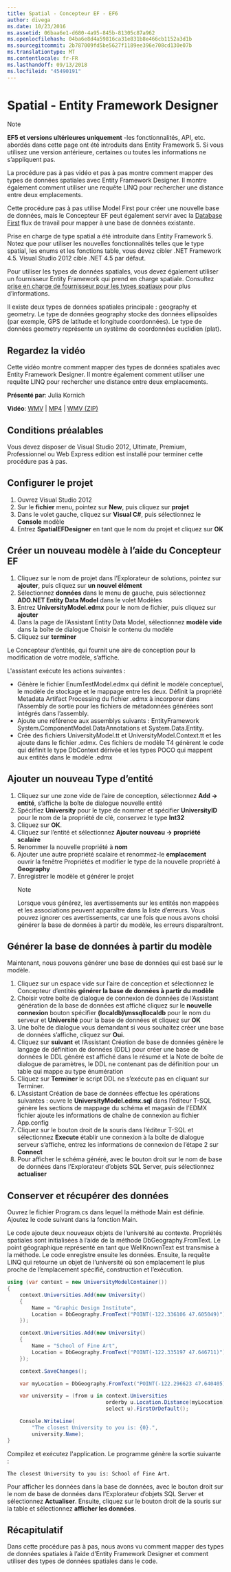 ```yaml
---
title: Spatial - Concepteur EF - EF6
author: divega
ms.date: 10/23/2016
ms.assetid: 06baa6e1-d680-4a95-845b-81305c87a962
ms.openlocfilehash: 04ba6e8d4a59816ca31e831b8e466cb1152a3d1b
ms.sourcegitcommit: 2b787009fd5be5627f1189ee396e708cd130e07b
ms.translationtype: MT
ms.contentlocale: fr-FR
ms.lasthandoff: 09/13/2018
ms.locfileid: "45490191"
---
```

# <a name="spatial---ef-designer"></a>Spatial - Entity Framework Designer
> [!NOTE]
> **EF5 et versions ultérieures uniquement** -les fonctionnalités, API, etc. abordés dans cette page ont été introduits dans Entity Framework 5. Si vous utilisez une version antérieure, certaines ou toutes les informations ne s’appliquent pas.

La procédure pas à pas vidéo et pas à pas montre comment mapper des types de données spatiales avec Entity Framework Designer. Il montre également comment utiliser une requête LINQ pour rechercher une distance entre deux emplacements.

Cette procédure pas à pas utilise Model First pour créer une nouvelle base de données, mais le Concepteur EF peut également servir avec la [Database First](~/ef6/modeling/designer/workflows/database-first.md) flux de travail pour mapper à une base de données existante.

Prise en charge de type spatial a été introduite dans Entity Framework 5. Notez que pour utiliser les nouvelles fonctionnalités telles que le type spatial, les enums et les fonctions table, vous devez cibler .NET Framework 4.5. Visual Studio 2012 cible .NET 4.5 par défaut.

Pour utiliser les types de données spatiales, vous devez également utiliser un fournisseur Entity Framework qui prend en charge spatiale. Consultez [prise en charge de fournisseur pour les types spatiaux](~/ef6/fundamentals/providers/spatial-support.md) pour plus d’informations.

Il existe deux types de données spatiales principale : geography et geometry. Le type de données geography stocke des données ellipsoïdes (par exemple, GPS de latitude et longitude coordonnées). Le type de données geometry représente un système de coordonnées euclidien (plat).

## <a name="watch-the-video"></a>Regardez la vidéo
Cette vidéo montre comment mapper des types de données spatiales avec Entity Framework Designer. Il montre également comment utiliser une requête LINQ pour rechercher une distance entre deux emplacements.

**Présenté par**: Julia Kornich

**Vidéo**: [WMV](http://download.microsoft.com/download/E/C/9/EC9E6547-8983-4C1F-A919-D33210E4B213/HDI-ITPro-MSDN-winvideo-spatialwithdesigner.wmv) | [MP4](http://download.microsoft.com/download/E/C/9/EC9E6547-8983-4C1F-A919-D33210E4B213/HDI-ITPro-MSDN-mp4video-spatialwithdesigner.m4v) | [WMV (ZIP)](http://download.microsoft.com/download/E/C/9/EC9E6547-8983-4C1F-A919-D33210E4B213/HDI-ITPro-MSDN-winvideo-spatialwithdesigner.zip)

## <a name="pre-requisites"></a>Conditions préalables

Vous devez disposer de Visual Studio 2012, Ultimate, Premium, Professionnel ou Web Express edition est installé pour terminer cette procédure pas à pas.

## <a name="set-up-the-project"></a>Configurer le projet

1.  Ouvrez Visual Studio 2012
2.  Sur le **fichier** menu, pointez sur **New**, puis cliquez sur **projet**
3.  Dans le volet gauche, cliquez sur **Visual C\#**, puis sélectionnez le **Console** modèle
4.  Entrez **SpatialEFDesigner** en tant que le nom du projet et cliquez sur **OK**

## <a name="create-a-new-model-using-the-ef-designer"></a>Créer un nouveau modèle à l’aide du Concepteur EF

1.  Cliquez sur le nom de projet dans l’Explorateur de solutions, pointez sur **ajouter**, puis cliquez sur **un nouvel élément**
2.  Sélectionnez **données** dans le menu de gauche, puis sélectionnez **ADO.NET Entity Data Model** dans le volet Modèles
3.  Entrez **UniversityModel.edmx** pour le nom de fichier, puis cliquez sur **ajouter**
4.  Dans la page de l’Assistant Entity Data Model, sélectionnez **modèle vide** dans la boîte de dialogue Choisir le contenu du modèle
5.  Cliquez sur **terminer**

Le Concepteur d’entités, qui fournit une aire de conception pour la modification de votre modèle, s’affiche.

L'assistant exécute les actions suivantes :

-   Génère le fichier EnumTestModel.edmx qui définit le modèle conceptuel, le modèle de stockage et le mappage entre les deux. Définit la propriété Metadata Artifact Processing du fichier .edmx à incorporer dans l’Assembly de sortie pour les fichiers de métadonnées générées sont intégrés dans l’assembly.
-   Ajoute une référence aux assemblys suivants : EntityFramework System.ComponentModel.DataAnnotations et System.Data.Entity.
-   Crée des fichiers UniversityModel.tt et UniversityModel.Context.tt et les ajoute dans le fichier .edmx. Ces fichiers de modèle T4 génèrent le code qui définit le type DbContext dérivée et les types POCO qui mappent aux entités dans le modèle .edmx

## <a name="add-a-new-entity-type"></a>Ajouter un nouveau Type d’entité

1.  Cliquez sur une zone vide de l’aire de conception, sélectionnez **Add -&gt; entité**, s’affiche la boîte de dialogue nouvelle entité
2.  Spécifiez **University** pour le type de nommer et spécifier **UniversityID** pour le nom de la propriété de clé, conservez le type **Int32**
3.  Cliquez sur **OK**.
4.  Cliquez sur l’entité et sélectionnez **Ajouter nouveau -&gt; propriété scalaire**
5.  Renommer la nouvelle propriété à **nom**
6.  Ajouter une autre propriété scalaire et renommez-le **emplacement** ouvrir la fenêtre Propriétés et modifier le type de la nouvelle propriété à **Geography**
7.  Enregistrer le modèle et générer le projet
    > [!NOTE]
    > Lorsque vous générez, les avertissements sur les entités non mappées et les associations peuvent apparaître dans la liste d’erreurs. Vous pouvez ignorer ces avertissements, car une fois que nous avons choisi générer la base de données à partir du modèle, les erreurs disparaîtront.

## <a name="generate-database-from-model"></a>Générer la base de données à partir du modèle

Maintenant, nous pouvons générer une base de données qui est basé sur le modèle.

1.  Cliquez sur un espace vide sur l’aire de conception et sélectionnez le Concepteur d’entités **générer la base de données à partir du modèle**
2.  Choisir votre boîte de dialogue de connexion de données de l’Assistant génération de la base de données est affiché cliquez sur le **nouvelle connexion** bouton spécifier **(localdb)\\mssqllocaldb** pour le nom du serveur et  **Université** pour la base de données et cliquez sur **OK**
3.  Une boîte de dialogue vous demandant si vous souhaitez créer une base de données s’affiche, cliquez sur **Oui**.
4.  Cliquez sur **suivant** et l’Assistant Création de base de données génère le langage de définition de données (DDL) pour créer une base de données le DDL généré est affiché dans le résumé et la Note de boîte de dialogue de paramètres, le DDL ne contenant pas de définition pour un table qui mappe au type énumération
5.  Cliquez sur **Terminer** le script DDL ne s’exécute pas en cliquant sur Terminer.
6.  L’Assistant Création de base de données effectue les opérations suivantes : ouvre le **UniversityModel.edmx.sql** dans l’éditeur T-SQL génère les sections de mappage du schéma et magasin de l’EDMX fichier ajoute les informations de chaîne de connexion au fichier App.config
7.  Cliquez sur le bouton droit de la souris dans l’éditeur T-SQL et sélectionnez **Execute** établir une connexion à la boîte de dialogue serveur s’affiche, entrez les informations de connexion de l’étape 2 sur **Connect**
8.  Pour afficher le schéma généré, avec le bouton droit sur le nom de base de données dans l’Explorateur d’objets SQL Server, puis sélectionnez **actualiser**

## <a name="persist-and-retrieve-data"></a>Conserver et récupérer des données

Ouvrez le fichier Program.cs dans lequel la méthode Main est définie. Ajoutez le code suivant dans la fonction Main.

Le code ajoute deux nouveaux objets de l’université au contexte. Propriétés spatiales sont initialisées à l’aide de la méthode DbGeography.FromText. Le point géographique représenté en tant que WellKnownText est transmise à la méthode. Le code enregistre ensuite les données. Ensuite, la requête LINQ qui retourne un objet de l’université où son emplacement le plus proche de l’emplacement spécifié, construction et l’exécution.

``` csharp
using (var context = new UniversityModelContainer())
{
    context.Universities.Add(new University()
    {
        Name = "Graphic Design Institute",
        Location = DbGeography.FromText("POINT(-122.336106 47.605049)"),
    });

    context.Universities.Add(new University()
    {
        Name = "School of Fine Art",
        Location = DbGeography.FromText("POINT(-122.335197 47.646711)"),
    });

    context.SaveChanges();

    var myLocation = DbGeography.FromText("POINT(-122.296623 47.640405)");

    var university = (from u in context.Universities
                                orderby u.Location.Distance(myLocation)
                                select u).FirstOrDefault();

    Console.WriteLine(
        "The closest University to you is: {0}.",
        university.Name);
}
```

Compilez et exécutez l'application. Le programme génère la sortie suivante :

```
The closest University to you is: School of Fine Art.
```

Pour afficher les données dans la base de données, avec le bouton droit sur le nom de base de données dans l’Explorateur d’objets SQL Server et sélectionnez **Actualiser**. Ensuite, cliquez sur le bouton droit de la souris sur la table et sélectionnez **afficher les données**.

## <a name="summary"></a>Récapitulatif

Dans cette procédure pas à pas, nous avons vu comment mapper des types de données spatiales à l’aide d’Entity Framework Designer et comment utiliser des types de données spatiales dans le code. 
